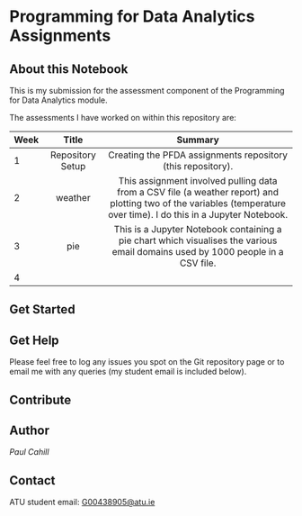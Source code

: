 # Programming for Data Analytics Assignments

## About this Notebook
This is my submission for the assessment component of the Programming for Data Analytics module.

The assessments I have worked on within this repository are:

| Week | Title | Summary |
| :--  | :---: |  :---:  |
| 1 | Repository Setup | Creating the PFDA assignments repository (this repository). |
| 2 | weather | This assignment involved pulling data from a CSV file (a weather report) and plotting two of the variables (temperature over time). I do this in a Jupyter Notebook. |
| 3 | pie | This is a Jupyter Notebook containing a pie chart which visualises the various email domains used by 1000 people in a CSV file. |
| 4 | | |

## Get Started

## Get Help
Please feel free to log any issues you spot on the Git repository page or to email me with any queries (my student email is included below).

## Contribute

## Author
*Paul Cahill*

## Contact
ATU student email: G00438905@atu.ie